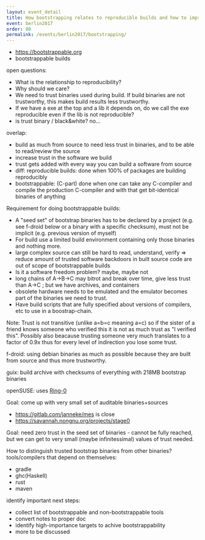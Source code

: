 ```yaml
---
layout: event_detail
title: How bootstrapping relates to reproducible builds and how to improve it
event: berlin2017
order: 80
permalink: /events/berlin2017/bootstrapping/
---
```


* https://bootstrappable.org
* bootstrappable builds

open questions:

* What is the relationship to reproducibility?
* Why should we care?
* We need to trust binaries used during build. If build binaries are not trustworthy, this makes build results less trustworthy.
* If we have a exe at the top and a lib it depends on, do we call the exe reproducible even if the lib is not reproducible?
* is trust binary / black&white? no...

overlap:

* build as much from source to need less trust in binaries, and to be able to read/review the source
* increase trust in the software we build
* trust gets added with every way you can build a software from source
* diff: reproducible builds: done when 100% of packages are building reproducibly
* bootstrappable: (C-part) done when one can take any C-compiler and compile the production C-compiler and with that get bit-identical binaries of anything

Requirement for doing bootstrappable builds:

* A "seed set" of bootstrap binaries has to be declared by a project (e.g. see f-droid below or a binary with a specific checksum), must not be implicit (e.g. previous version of myself)
* For build use a limited build environment containing only those binaries and nothing more.
* large complex source can still be hard to read, understand, verify => reduce amount of trusted software
backdoors in built source code are out of scope of bootstrappable builds
* Is it a software freedom problem? maybe, maybe not
* long chains of A->B->C may bitrot and break over time, give less trust than A->C ; but we have archives, and containers
* obsolete hardware needs to be emulated and the emulator becomes part of the binaries we need to trust.
* Have build scripts that are fully specified about versions of compilers, etc to use in a boostrap-chain.

Note: Trust is not transitive (unlike a=b=c meaning a=c) so if the sister of a friend knows someone who verified this it is not as much trust as "I verified this". Possibly also beacause trusting someone very much translates to a factor of 0.9x thus for every level of indirection you lose some trust.

f-droid: using debian binaries as much as possible because they are built from source and thus more trustworthy.

guix: build archive with checksums of everything with 218MB bootstrap binaries

openSUSE: uses [Ring-0](https://build.opensuse.org/project/show/openSUSE:Factory:Rings:0-Bootstrap)

Goal: come up with very small set of auditable binaries+sources

* https://gitlab.com/janneke/mes is close
* https://savannah.nongnu.org/projects/stage0

Goal: need zero trust in the seed set of binaries - cannot be fully reached, but we can get to very small (maybe infinitessimal) values of trust needed.

How to distinguish trusted bootstrap binaries from other binaries?
tools/compilers that depend on themselves:
* gradle
* ghc(Haskell)
* rust
* maven

identify important next steps:
* collect list of bootstrappable and non-bootstrappable tools
* convert notes to proper doc
* identify high-importance targets to achive bootstrappability
* more to be discussed

